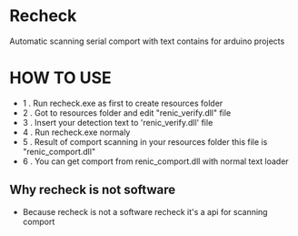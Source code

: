 # Recheck
Automatic scanning serial comport with text contains for arduino projects

# HOW TO USE
+ 1 . Run recheck.exe as first to create resources folder
+ 2 . Got to resources folder and edit "renic_verify.dll" file
+ 3 . Insert your detection text to 'renic_verify.dll' file
+ 4 . Run recheck.exe normaly
+ 5 . Result of comport scanning in your resources folder this file is "renic_comport.dll"
+ 6 . You can get comport from renic_comport.dll with normal text loader

## Why recheck is not software
+ Because recheck is not a software recheck it's a api for scanning comport
